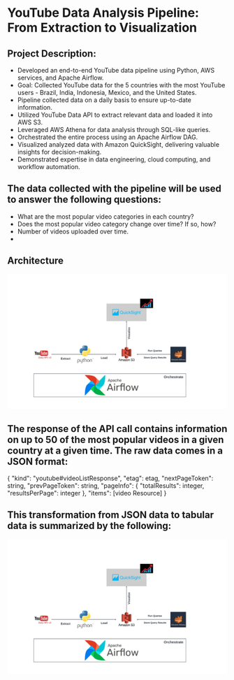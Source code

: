 # YouTube Data Analysis Pipeline: From Extraction to Visualization

## Project Description:

 - Developed an end-to-end YouTube data pipeline using Python, AWS services, and Apache Airflow.
 - Goal: Collected YouTube data for the 5 countries with the most YouTube users - Brazil, India, Indonesia, Mexico, and the United States.
 - Pipeline collected data on a daily basis to ensure up-to-date information.
 - Utilized YouTube Data API to extract relevant data and loaded it into AWS S3.
 - Leveraged AWS Athena for data analysis through SQL-like queries.
 - Orchestrated the entire process using an Apache Airflow DAG.
 - Visualized analyzed data with Amazon QuickSight, delivering valuable insights for decision-making.
 - Demonstrated expertise in data engineering, cloud computing, and workflow automation.

## The data collected with the pipeline will be used to answer the following questions:

 - What are the most popular video categories in each country?
 - Does the most popular video category change over time? If so, how?
 - Number of videos uploaded over time.
 - 


## Architecture 
<img src="Architecture.jpeg">



## The response of the API call contains information on up to 50 of the most popular videos in a given country at a given time. The raw data comes in a JSON format:

  {
    "kind": "youtube#videoListResponse",
    "etag": etag,
    "nextPageToken": string,
    "prevPageToken": string,
    "pageInfo": {
      "totalResults": integer,
      "resultsPerPage": integer
    },
    "items": [video Resource]
  }


## This transformation from JSON data to tabular data is summarized by the following:

<img src="Architecture.jpeg">
  
